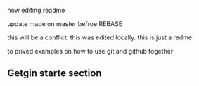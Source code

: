 

now editing readme

update made on master befroe REBASE


this will be a conflict. this was edited locally.
this is just a redme

to prived examples on how to use git and github together

## Getgin starte section

